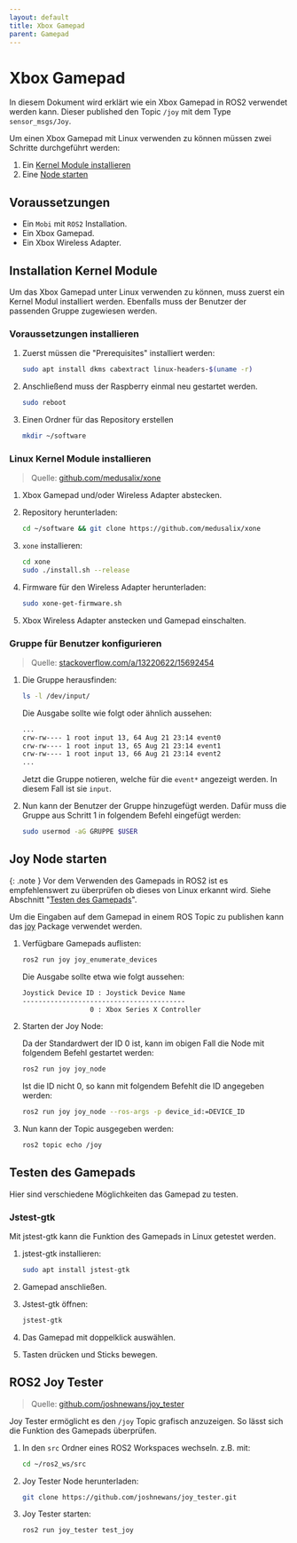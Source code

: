 ```yaml
---
layout: default
title: Xbox Gamepad
parent: Gamepad
---
```


# Xbox Gamepad

In diesem Dokument wird erklärt wie ein Xbox Gamepad in ROS2 verwendet werden kann. Dieser published den Topic `/joy` mit dem Type `sensor_msgs/Joy`.

Um einen Xbox Gamepad mit Linux verwenden zu können müssen zwei Schritte durchgeführt werden:

1. Ein [Kernel Module installieren](#linux-kernel-module-installieren)
2. Eine [Node starten](#joy-node-starten)

## Voraussetzungen

- Ein `Mobi` mit `ROS2` Installation.
- Ein Xbox Gamepad.
- Ein Xbox Wireless Adapter.

## Installation Kernel Module

Um das Xbox Gamepad unter Linux verwenden zu können, muss zuerst ein Kernel Modul installiert werden.
Ebenfalls muss der Benutzer der passenden Gruppe zugewiesen werden.

### Voraussetzungen installieren

1. Zuerst müssen die "Prerequisites" installiert werden:

    ```bash
    sudo apt install dkms cabextract linux-headers-$(uname -r)
    ```

2. Anschließend muss der Raspberry einmal neu gestartet werden.

    ```bash
    sudo reboot
    ```

3. Einen Ordner für das Repository erstellen

    ```bash
    mkdir ~/software
    ```

### Linux Kernel Module installieren

> Quelle: [github.com/medusalix/xone](https://github.com/medusalix/xone)

1. Xbox Gamepad und/oder Wireless Adapter abstecken.

2. Repository herunterladen:

    ```bash
    cd ~/software && git clone https://github.com/medusalix/xone
    ```

3. `xone` installieren:

    ```bash
    cd xone
    sudo ./install.sh --release
    ```

4. Firmware für den Wireless Adapter herunterladen:

    ```bash
    sudo xone-get-firmware.sh
    ```

5. Xbox Wireless Adapter anstecken und Gamepad einschalten.

### Gruppe für Benutzer konfigurieren

> Quelle: [stackoverflow.com/a/13220622/15692454](https://stackoverflow.com/a/13220622/15692454)

1. Die Gruppe herausfinden:

    ```bash
    ls -l /dev/input/
    ```

    Die Ausgabe sollte wie folgt oder ähnlich aussehen:

    ```bash
    ...
    crw-rw---- 1 root input 13, 64 Aug 21 23:14 event0
    crw-rw---- 1 root input 13, 65 Aug 21 23:14 event1
    crw-rw---- 1 root input 13, 66 Aug 21 23:14 event2
    ...
    ```

    Jetzt die Gruppe notieren, welche für die `event*` angezeigt werden. In diesem Fall ist sie `input`.

2. Nun kann der Benutzer der Gruppe hinzugefügt werden. Dafür muss die Gruppe aus Schritt 1 in folgendem Befehl eingefügt werden:

    ```bash
    sudo usermod -aG GRUPPE $USER
    ```

## Joy Node starten

{: .note }
Vor dem Verwenden des Gamepads in ROS2 ist es empfehlenswert zu überprüfen ob dieses von Linux erkannt wird. Siehe Abschnitt "[Testen des Gamepads](#jstest-gtk)".

Um die Eingaben auf dem Gamepad in einem ROS Topic zu publishen kann das [joy](https://index.ros.org/p/joy/#humble) Package verwendet werden.

1. Verfügbare Gamepads auflisten:

    ```bash
    ros2 run joy joy_enumerate_devices
    ```

    Die Ausgabe sollte etwa wie folgt aussehen:

    ```bash
    Joystick Device ID : Joystick Device Name
    -----------------------------------------
                     0 : Xbox Series X Controller
    ```

2. Starten der Joy Node:

    Da der Standardwert der ID 0 ist, kann im obigen Fall die Node mit folgendem Befehl gestartet werden:

    ```bash
    ros2 run joy joy_node
    ```

    Ist die ID nicht 0, so kann mit folgendem Befehlt die ID angegeben werden:

    ```bash
    ros2 run joy joy_node --ros-args -p device_id:=DEVICE_ID
    ```

3. Nun kann der Topic ausgegeben werden:

    ```bash
    ros2 topic echo /joy
    ```

## Testen des Gamepads

Hier sind verschiedene Möglichkeiten das Gamepad zu testen.

### Jstest-gtk

Mit jstest-gtk kann die Funktion des Gamepads in Linux getestet werden.

1. jstest-gtk installieren:

    ```bash
    sudo apt install jstest-gtk
    ```

2. Gamepad anschließen.

3. Jstest-gtk öffnen:

    ```bash
    jstest-gtk
    ```

4. Das Gamepad mit doppelklick auswählen.

5. Tasten drücken und Sticks bewegen.

## ROS2 Joy Tester

> Quelle: [github.com/joshnewans/joy_tester](https://github.com/joshnewans/joy_tester)

Joy Tester ermöglicht es den `/joy` Topic grafisch anzuzeigen. So lässt sich die Funktion des Gamepads überprüfen.

1. In den `src` Ordner eines ROS2 Workspaces wechseln. z.B. mit:

    ```bash
    cd ~/ros2_ws/src
    ```

2. Joy Tester Node herunterladen:

    ```bash
    git clone https://github.com/joshnewans/joy_tester.git
    ```

3. Joy Tester starten:

    ```bash
    ros2 run joy_tester test_joy
    ```
